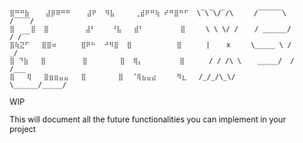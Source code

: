 ```
⣿⠛⠛⣷    ⣼⡿⠿⠛⠛    ⣼⠟  ⠻⣧     ⢀⣾⠟⠛⢷ ⠞⠛⣿⠛⠋  \‾\‾\/‾/\     /‾‾‾‾‾‾\  /‾‾‾‾/
⣿    ⣿  ⣿         ⣼⠃    ⠘⣧   ⣾⠃         ⣿     \ \ \/ /    / ______/ / /‾‾  
⣿⢷⣝⠋   ⣿⣿⠶      ⣿⠟⠓  ⠚⠻⣿  ⣿           ⣿      |    x     \_____ \ / _/    
⣿ ⠙⣷   ⣿         ⣿        ⣿  ⢿⡄         ⣿      / / /\ \    _____/  / /___   
⣿   ⢿   ⣿⣶⣶⣤⣤   ⣿        ⣿  ⠈⢿⣦⣤⣴     ⠻⣆   /_/_/\_\/    \______/_____/   

```

WIP

This will document all the future functionalities you can implement in your project
